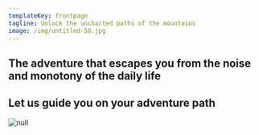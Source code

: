 ```yaml
---
templateKey: frontpage
tagline: Unlock the uncharted paths of the mountains
image: /img/untitled-58.jpg
---
```

## The adventure that escapes you from the noise and monotony of the daily life

## Let us guide you on your adventure path

![null](/img/my-post-4-.png)
